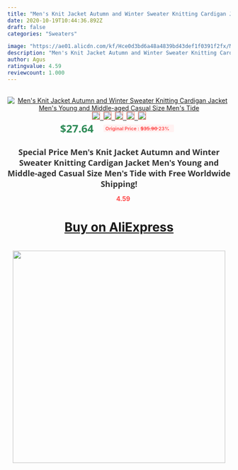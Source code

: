 ```yaml
---
title: "Men's Knit Jacket Autumn and Winter Sweater Knitting Cardigan Jacket Men's Young and Middle-aged Casual Size Men's Tide"
date: 2020-10-19T10:44:36.892Z
draft: false
categories: "Sweaters"

image: "https://ae01.alicdn.com/kf/Hce0d3bd6a48a4839bd43def1f0391f2fx/Men-s-Knit-Jacket-Autumn-and-Winter-Sweater-Knitting-Cardigan-Jacket-Men-s-Young-and-Middle.jpg"
description: "Men's Knit Jacket Autumn and Winter Sweater Knitting Cardigan Jacket Men's Young and Middle-aged Casual Size Men's Tide"
author: Agus
ratingvalue: 4.59
reviewcount: 1.000
---
```

<br>
<div style="text-align: center;">
<a href="https://s.click.aliexpress.com/e/_AlQKJx" target="_blank" rel="nofollow noopener noreferrer"><img alt="Men's Knit Jacket Autumn and Winter Sweater Knitting Cardigan Jacket Men's Young and Middle-aged Casual Size Men's Tide" class="magnifier-image" src="https://ae01.alicdn.com/kf/Hce0d3bd6a48a4839bd43def1f0391f2fx/Men-s-Knit-Jacket-Autumn-and-Winter-Sweater-Knitting-Cardigan-Jacket-Men-s-Young-and-Middle.jpg_640x640.jpg">
<br>
<img style="border:1px solid salmon" src="https://ae01.alicdn.com/kf/Hce0d3bd6a48a4839bd43def1f0391f2fx/Men-s-Knit-Jacket-Autumn-and-Winter-Sweater-Knitting-Cardigan-Jacket-Men-s-Young-and-Middle.jpg_120x120.jpg">&nbsp;&nbsp;<img style="border:1px solid salmon" src="https://ae01.alicdn.com/kf/H896e21a174564e0aa5dc4b5dd38ce340D/Men-s-Knit-Jacket-Autumn-and-Winter-Sweater-Knitting-Cardigan-Jacket-Men-s-Young-and-Middle.jpg_120x120.jpg">&nbsp;&nbsp;<img style="border:1px solid salmon" src="https://ae01.alicdn.com/kf/Hddaf2e624fde47a2b596758837f6d486r/Men-s-Knit-Jacket-Autumn-and-Winter-Sweater-Knitting-Cardigan-Jacket-Men-s-Young-and-Middle.jpg_120x120.jpg">&nbsp;&nbsp;<img style="border:1px solid salmon" src="https://ae01.alicdn.com/kf/H89443eaecd9b42b59e056070d2b1b77bg/Men-s-Knit-Jacket-Autumn-and-Winter-Sweater-Knitting-Cardigan-Jacket-Men-s-Young-and-Middle.jpg_120x120.jpg">&nbsp;&nbsp;<img style="border:1px solid salmon" src="https://ae01.alicdn.com/kf/H917b304ee8574c2293e6060a79e40d0d0/Men-s-Knit-Jacket-Autumn-and-Winter-Sweater-Knitting-Cardigan-Jacket-Men-s-Young-and-Middle.jpg_120x120.jpg"></a></div><br0>
<div style="text-align: center;"><span style="background-color: white; border: 0px; box-sizing: border-box; color: seagreen; display: inline-block; font-family: &quot;open sans&quot; , &quot;arial&quot; , &quot;helvetica&quot; , sans-serif , &quot;heiti&quot;; font-size: 24px; font-stretch: inherit; font-weight: 700; line-height: inherit; margin: 0px 10px 0px 0px; padding: 0px; vertical-align: middle;">$27.64 </span>
<span style="background: rgb(255 , 241 , 241); border-radius: 3px; border: 0px; box-sizing: border-box; color: #ff4747; display: inline-block; font-family: inherit; font-size: 12px; font-stretch: inherit; font-style: inherit; font-variant: inherit; font-weight: 600; line-height: inherit; margin: 0px; padding: 2px 5px; transform: scale(0.9); vertical-align: middle;">Original Price : <b style="text-decoration: line-through;">$35.90 </b> 23%&nbsp;&nbsp;</span></div>
<h1 style="color: #333333; display: inline-block; font-family: &quot;open sans&quot; , &quot;arial&quot; , &quot;helvetica&quot; , sans-serif , &quot;heiti&quot;; font-size: 18px; font-stretch: inherit; font-weight: 700; text-align: center;">Special Price Men's Knit Jacket Autumn and Winter Sweater Knitting Cardigan Jacket Men's Young and Middle-aged Casual Size Men's Tide with Free Worldwide Shipping!</h1>
<div style="color: #ff4747; text-align: center;">
<img src="https://4.bp.blogspot.com/-M0ZcTcb-5uY/XleCXlxnR4I/AAAAAAAAAEc/OrjgMkXV1oMQFaCRZj5HQwOCBcu3w1FegCPcBGAYYCw/s1600/star.png" style="height: 15px;">&nbsp;<b>4.59</b></div>
<div class="button_cont" align="center"><a class="buynow_a" href="https://s.click.aliexpress.com/e/_AlQKJx" target="_blank" rel="nofollow noopener noreferrer"><H1>Buy on AliExpress</H1></a></div><br>
<div class="separator" style="clear: both; text-align: center;">
<img src="https://lh3.googleusercontent.com/-pTy5HemUv9M/XlePHvY0dAI/AAAAAAAAAE4/0nX5iRUoIWY8eMW9Dpxeirr157OZliDIgCLcBGAsYHQ/s1600/badge.gif" width="480">
</div>
